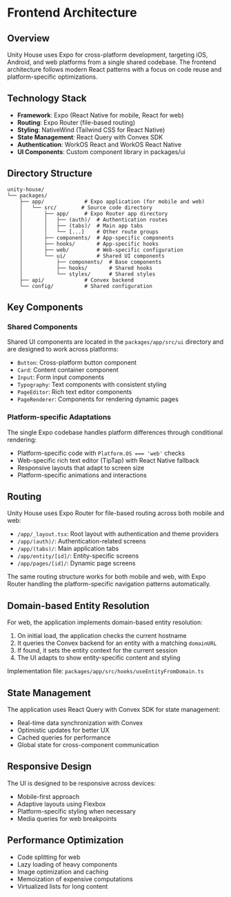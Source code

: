 # Frontend Architecture

## Overview

Unity House uses Expo for cross-platform development, targeting iOS, Android, and web platforms from a single shared codebase. The frontend architecture follows modern React patterns with a focus on code reuse and platform-specific optimizations.

## Technology Stack

- **Framework**: Expo (React Native for mobile, React for web)
- **Routing**: Expo Router (file-based routing)
- **Styling**: NativeWind (Tailwind CSS for React Native)
- **State Management**: React Query with Convex SDK
- **Authentication**: WorkOS React and WorkOS React Native
- **UI Components**: Custom component library in packages/ui

## Directory Structure

```
unity-house/
└── packages/
    ├── app/             # Expo application (for mobile and web)
    │   └── src/        # Source code directory
    │       ├── app/     # Expo Router app directory
    │       │   ├── (auth)/  # Authentication routes
    │       │   ├── (tabs)/  # Main app tabs
    │       │   └── [...]    # Other route groups
    │       ├── components/  # App-specific components
    │       ├── hooks/       # App-specific hooks
    │       ├── web/         # Web-specific configuration
    │       └── ui/          # Shared UI components
    │           ├── components/  # Base components
    │           ├── hooks/       # Shared hooks
    │           └── styles/      # Shared styles
    ├── api/             # Convex backend
    └── config/          # Shared configuration
```

## Key Components

### Shared Components

Shared UI components are located in the `packages/app/src/ui` directory and are designed to work across platforms:

- `Button`: Cross-platform button component
- `Card`: Content container component
- `Input`: Form input components
- `Typography`: Text components with consistent styling
- `PageEditor`: Rich text editor components
- `PageRenderer`: Components for rendering dynamic pages

### Platform-specific Adaptations

The single Expo codebase handles platform differences through conditional rendering:

- Platform-specific code with `Platform.OS === 'web'` checks
- Web-specific rich text editor (TipTap) with React Native fallback
- Responsive layouts that adapt to screen size
- Platform-specific animations and interactions

## Routing

Unity House uses Expo Router for file-based routing across both mobile and web:

- `/app/_layout.tsx`: Root layout with authentication and theme providers
- `/app/(auth)/`: Authentication-related screens
- `/app/(tabs)/`: Main application tabs
- `/app/entity/[id]/`: Entity-specific screens
- `/app/pages/[id]/`: Dynamic page screens

The same routing structure works for both mobile and web, with Expo Router handling the platform-specific navigation patterns automatically.

## Domain-based Entity Resolution

For web, the application implements domain-based entity resolution:

1. On initial load, the application checks the current hostname
2. It queries the Convex backend for an entity with a matching `domainURL`
3. If found, it sets the entity context for the current session
4. The UI adapts to show entity-specific content and styling

Implementation file: `packages/app/src/hooks/useEntityFromDomain.ts`

## State Management

The application uses React Query with Convex SDK for state management:

- Real-time data synchronization with Convex
- Optimistic updates for better UX
- Cached queries for performance
- Global state for cross-component communication

## Responsive Design

The UI is designed to be responsive across devices:

- Mobile-first approach
- Adaptive layouts using Flexbox
- Platform-specific styling when necessary
- Media queries for web breakpoints

## Performance Optimization

- Code splitting for web
- Lazy loading of heavy components
- Image optimization and caching
- Memoization of expensive computations
- Virtualized lists for long content
